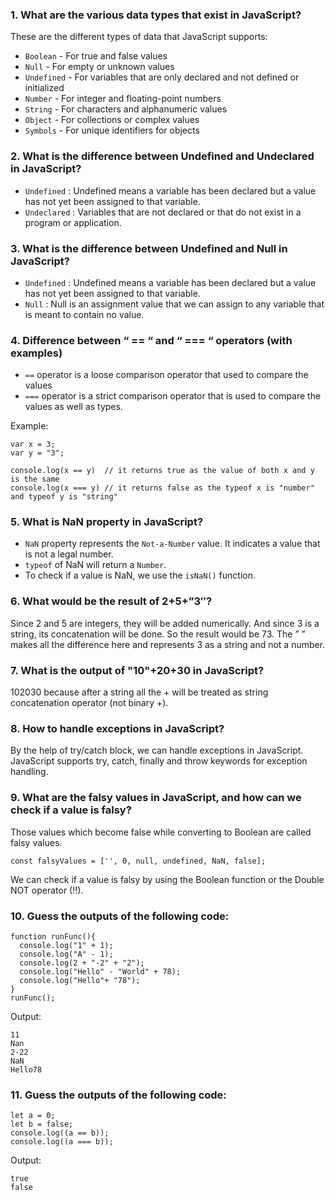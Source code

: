 ### 1. What are the various data types that exist in JavaScript?

These are the different types of data that JavaScript supports:

- `Boolean` - For true and false values
- `Null` - For empty or unknown values
- `Undefined` - For variables that are only declared and not defined or initialized
- `Number` - For integer and floating-point numbers
- `String` - For characters and alphanumeric values
- `Object` - For collections or complex values
- `Symbols` - For unique identifiers for objects

### 2. What is the difference between Undefined and Undeclared in JavaScript?

- `Undefined` : Undefined means a variable has been declared but a value has not yet been assigned to that variable.
- `Undeclared` : Variables that are not declared or that do not exist in a program or application.

### 3. What is the difference between Undefined and Null in JavaScript?

- `Undefined` : Undefined means a variable has been declared but a value has not yet been assigned to that variable.
- `Null` : Null is an assignment value that we can assign to any variable that is meant to contain no value.

### 4. Difference between “ == “ and “ === “ operators (with examples)

- `==` operator is a loose comparison operator that used to compare the values
- `===` operator is a strict comparison operator that is used to compare the values as well as types.

Example:

```
var x = 3;
var y = "3";

console.log(x == y)  // it returns true as the value of both x and y is the same
console.log(x === y) // it returns false as the typeof x is "number" and typeof y is "string"
```

### 5. What is NaN property in JavaScript?

- `NaN` property represents the `Not-a-Number` value. It indicates a value that is not a legal number.
- `typeof` of NaN will return a `Number`.
- To check if a value is NaN, we use the `isNaN()` function.

### 6. What would be the result of 2+5+”3″?

Since 2 and 5 are integers, they will be added numerically. And since 3 is a string, its concatenation will be done. So the result would be 73. The ” ” makes all the difference here and represents 3 as a string and not a number.

### 7. What is the output of "10"+20+30 in JavaScript?

102030 because after a string all the + will be treated as string concatenation operator (not binary +).

### 8. How to handle exceptions in JavaScript?

By the help of try/catch block, we can handle exceptions in JavaScript. JavaScript supports try, catch, finally and throw keywords for exception handling.

### 9. What are the falsy values in JavaScript, and how can we check if a value is falsy?

Those values which become false while converting to Boolean are called falsy values.

```
const falsyValues = ['', 0, null, undefined, NaN, false];
```

We can check if a value is falsy by using the Boolean function or the Double NOT operator (!!).

### 10. Guess the outputs of the following code:

```
function runFunc(){
  console.log("1" + 1);
  console.log("A" - 1);
  console.log(2 + "-2" + "2");
  console.log("Hello" - "World" + 78);
  console.log("Hello"+ "78");
}
runFunc();
```

Output:

```
11
Nan
2-22
NaN
Hello78
```

### 11. Guess the outputs of the following code:

```
let a = 0;
let b = false;
console.log((a == b));
console.log((a === b));
```

Output:

```
true
false
```

